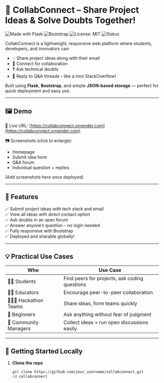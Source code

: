 # 🚀 CollabConnect – Share Project Ideas & Solve Doubts Together!

![Made with Flask](https://img.shields.io/badge/Made%20with-Flask-blue)
![Bootstrap](https://img.shields.io/badge/Styled%20with-Bootstrap%205-purple)
![License: MIT](https://img.shields.io/badge/License-MIT-green)
![Status](https://img.shields.io/badge/Status-Active-brightgreen)

CollabConnect is a lightweight, responsive web platform where students, developers, and innovators can:
- 💡 Share project ideas along with their email
- 🤝 Connect for collaboration
- ❓ Ask technical doubts
- 💬 Reply to Q&A threads – like a mini StackOverflow!

Built using **Flask**, **Bootstrap**, and simple **JSON-based storage** — perfect for quick deployment and easy use.

---

## 🖼️ Demo

🔗 Live URL: [https://collabconnect.onrender.com](https://collabconnect.onrender.com)

📷 Screenshots (click to enlarge):
- Homepage  
- Submit idea form  
- Q&A forum  
- Individual question + replies  

*(Add screenshots here once deployed)*

---

## 🧠 Features

✅ Submit project ideas with tech stack and email  
✅ View all ideas with direct contact option  
✅ Ask doubts in an open forum  
✅ Answer anyone’s question – no login needed  
✅ Fully responsive with Bootstrap  
✅ Deployed and sharable globally!

---

## 💡 Practical Use Cases

| Who | Use Case |
|-----|----------|
| 🧑‍💻 Students | Find peers for projects, ask coding questions |
| 🧑‍🏫 Educators | Encourage peer-to-peer collaboration |
| 👨‍👩‍👧 Hackathon Teams | Share ideas, form teams quickly |
| 🌱 Beginners | Ask anything without fear of judgment |
| 📢 Community Managers | Collect ideas + run open discussions easily |

---

## 🚀 Getting Started Locally

1. **Clone the repo**
   ```bash
   git clone https://github.com/your_username/collabconnect.git
   cd collabconnect
